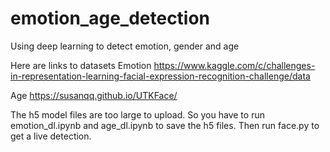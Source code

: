 # emotion_age_detection
Using deep learning to detect emotion, gender and age

Here are links to datasets
Emotion
https://www.kaggle.com/c/challenges-in-representation-learning-facial-expression-recognition-challenge/data

Age
https://susanqq.github.io/UTKFace/

The h5 model files are too large to upload. So you have to run emotion_dl.ipynb and age_dl.ipynb to save the h5 files.
Then run face.py to get a live detection.
